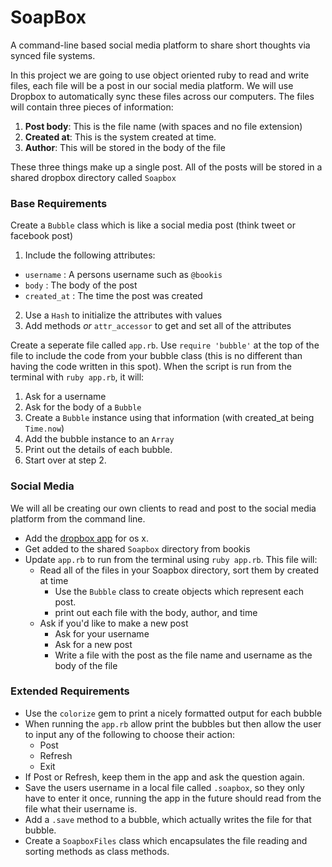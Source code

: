 # SoapBox

A command-line based social media platform to share short thoughts via synced file systems.

In this project we are going to use object oriented ruby to read and write files, each file will be a post in our social media platform. We will use Dropbox to automatically sync these files across our computers. The files will contain three pieces of information:

1. **Post body**: This is the file name (with spaces and no file extension)
2. **Created at**: This is the system created at time.
3. **Author**: This will be stored in the body of the file

These three things make up a single post. All of the posts will be stored in a shared dropbox directory called `Soapbox`

### Base Requirements

Create a `Bubble` class which is like a social media post (think tweet or facebook post)
1.  Include the following attributes:
  - `username` : A persons username such as `@bookis`
  - `body` : The body of the post
  - `created_at` : The time the post was created
2. Use a `Hash` to initialize the attributes with values
3. Add methods *or* `attr_accessor` to get and set all of the attributes

Create a seperate file called `app.rb`. Use `require 'bubble'` at the top of the file to include the code from your bubble class (this is no different than having the code written in this spot). When the script is run from the terminal with `ruby app.rb`, it will:

1. Ask for a username
1. Ask for the body of a `Bubble`
1. Create a `Bubble` instance using that information (with created_at being `Time.now`)
1. Add the bubble instance to an `Array`
1. Print out the details of each bubble.
1. Start over at step 2.

### Social Media

We will all be creating our own clients to read and post to the social media platform from the command line.

- Add the [dropbox app](https://www.dropbox.com/downloading?os=mac) for os x.
- Get added to the shared `Soapbox` directory from bookis
- Update `app.rb` to run from the terminal using `ruby app.rb`. This file will:
  - Read all of the files in your Soapbox directory, sort them by created at time
    - Use the `Bubble` class to create objects which represent each post.
    - print out each file with the body, author, and time
  - Ask if you'd like to make a new post
    - Ask for your username
    - Ask for a new post
    - Write a file with the post as the file name and username as the body of the file

### Extended Requirements

- Use the `colorize` gem to print a nicely formatted output for each bubble
- When running the `app.rb` allow print the bubbles but then allow the user to input any of the following to choose their action:
  - Post
  - Refresh
  - Exit
- If Post or Refresh, keep them in the app and ask the question again.
- Save the users username in a local file called `.soapbox`, so they only have to enter it once, running the app in the future should read from the file what their username is.
- Add a `.save` method to a bubble, which actually writes the file for that bubble.
- Create a `SoapboxFiles` class which encapsulates the file reading and sorting methods as class methods.
